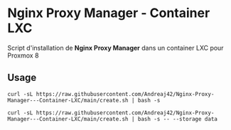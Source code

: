# Nginx Proxy Manager - Container LXC

Script d'installation de **Nginx Proxy Manager** dans un container LXC pour Proxmox 8

## Usage

```console
curl -sL https://raw.githubusercontent.com/Andreaj42/Nginx-Proxy-Manager---Container-LXC/main/create.sh | bash -s
```

```console
curl -sL https://raw.githubusercontent.com/Andreaj42/Nginx-Proxy-Manager---Container-LXC/main/create.sh | bash -s -- --storage data
```
